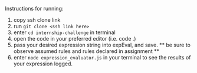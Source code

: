 Instructions for running: 
  1) copy ssh clone link
  2) run `git clone <ssh link here>`
  3) enter `cd internship-challenge` in terminal
  4) open the code in your preferred editor (i.e. code .)
  5) pass your desired expression string into expEval, and save. ** be sure to observe assumed rules and rules declared in assignment **
  6) enter `node expression_evaluator.js` in your terminal to see the results of your expression logged.